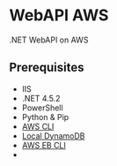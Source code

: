 # WebAPI AWS

.NET WebAPI on AWS

## Prerequisites
- IIS
- .NET 4.5.2
- PowerShell
- Python & Pip 
- [AWS CLI]()
- [Local DynamoDB](http://docs.aws.amazon.com/amazondynamodb/latest/developerguide/DynamoDBLocal.html)
- [AWS EB CLI](https://docs.aws.amazon.com/elasticbeanstalk/latest/dg/eb-cli3.html)
-  

